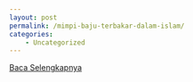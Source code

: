 ```yaml
---
layout: post
permalink: /mimpi-baju-terbakar-dalam-islam/
categories:
    - Uncategorized
---
```


[Baca Selengkapnya](/04)